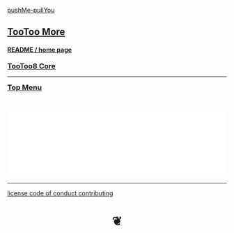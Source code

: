 <style>

h3 { margin: 0 }


</style>


[pushMe-pullYou]( https://pushme-pullyou.github.io )

## [TooToo More]( index.html )

#### [README / home page]( #README.md )

### [TooToo8 Core]( ../tootoo8-core/index.html )

***

### [Top Menu]( #index-menu.md )

&nbsp;



<iframe src=view-web-pages/view-web-pages.html id=ifr width=100% frameBorder=0 ></iframe>



***

[license         ]( #../tootoo8-core/page/foot-license.md )
[code of conduct ]( #../tootoo8-core/page/foot-code-of-conduct.md )
[contributing    ]( #../tootoo8-core/page/foot-contributing.md )

<h1 style=text-align:center; > &#x2766; </h1>
